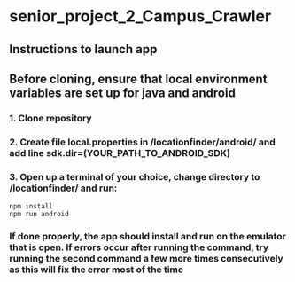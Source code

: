 # senior_project_2_Campus_Crawler

## Instructions to launch app
## Before cloning, ensure that local environment variables are set up for java and android

### 1. Clone repository
### 2. Create file local.properties in /locationfinder/android/ and add line sdk.dir=(YOUR_PATH_TO_ANDROID_SDK)
### 3. Open up a terminal of your choice, change directory to /locationfinder/ and run:
```console
npm install
npm run android
```
### If done properly, the app should install and run on the emulator that is open. If errors occur after running the command, try running the second command a few more times consecutively as this will fix the error most of the time
